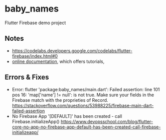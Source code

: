 # baby_names

Flutter Firebase demo project

## Notes
- https://codelabs.developers.google.com/codelabs/flutter-firebase/index.html#0
- [online documentation](https://flutter.dev/docs), which offers tutorials,

## Errors & Fixes
- Error: flutter 'package:baby_names/main.dart': Failed assertion: line 101 pos 16: 'map['name'] != null': is not true.
    Make sure your fields in the Firebase match with the proprieties of Record.
    https://stackoverflow.com/questions/53988225/firebase-main-dart-failed-assertion
- No Firebase App '[DEFAULT]' has been created - call Firebase.initializeApp()
    https://www.devopsschool.com/blog/flutter-core-no-app-no-firebase-app-default-has-been-created-call-firebase-initializeapp/
